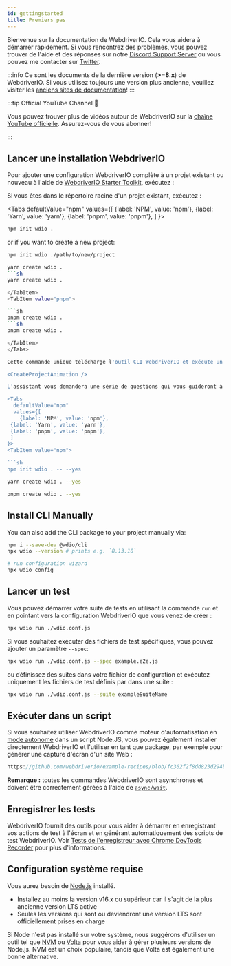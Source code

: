 ```yaml
---
id: gettingstarted
title: Premiers pas
---
```


Bienvenue sur la documentation de WebdriverIO. Cela vous aidera à démarrer rapidement. Si vous rencontrez des problèmes, vous pouvez trouver de l'aide et des réponses sur notre [Discord Support Server](https://discord.webdriver.io) ou vous pouvez me contacter sur [Twitter](https://twitter.com/webdriverio).

:::info
Ce sont les documents de la dernière version (__>=8.x__) de WebdriverIO. Si vous utilisez toujours une version plus ancienne, veuillez visiter les [anciens sites de documentation](/versions)!
:::

<LiteYouTubeEmbed id="rA4IFNyW54c" title="Démarrage avec les guides" />

:::tip Official YouTube Channel 🎥

Vous pouvez trouver plus de vidéos autour de WebdriverIO sur la [chaîne YouTube officielle](https://youtube.com/@webdriverio). Assurez-vous de vous abonner!

:::

## Lancer une installation WebdriverIO

Pour ajouter une configuration WebdriverIO complète à un projet existant ou nouveau à l'aide de [WebdriverIO Starter Toolkit](https://www.npmjs.com/package/create-wdio), exécutez :

Si vous êtes dans le répertoire racine d'un projet existant, exécutez :

<Tabs
  defaultValue="npm"
  values={[
    {label: 'NPM', value: 'npm'},
 {label: 'Yarn', value: 'yarn'},
 {label: 'pnpm', value: 'pnpm'},
 ]
}>
<TabItem value="npm">

```sh
npm init wdio .
```

or if you want to create a new project:

```sh
npm init wdio ./path/to/new/project
```

</TabItem>
<TabItem value="yarn">

```sh
yarn create wdio .
```sh
yarn create wdio .

</TabItem>
<TabItem value="pnpm">

```sh
pnpm create wdio .
```sh
pnpm create wdio .

</TabItem>
</Tabs>

Cette commande unique télécharge l'outil CLI WebdriverIO et exécute un assistant de configuration qui vous aide à configurer votre suite de tests.

<CreateProjectAnimation />

L'assistant vous demandera une série de questions qui vous guideront à travers l'installation. You can pass a `--yes` parameter to pick a default set up which will use Mocha with Chrome using the \[Page Object\](https://martinfowler.com/bliki/PageObject.html) pattern.

<Tabs
  defaultValue="npm"
  values={[
    {label: 'NPM', value: 'npm'},
 {label: 'Yarn', value: 'yarn'},
 {label: 'pnpm', value: 'pnpm'},
 ]
}>
<TabItem value="npm">

```sh
npm init wdio . -- --yes
```

</TabItem>
<TabItem value="yarn">

```sh
yarn create wdio . --yes
```

</TabItem>
<TabItem value="pnpm">

```sh
pnpm create wdio . --yes
```

</TabItem>
</Tabs>

## Install CLI Manually

You can also add the CLI package to your project manually via:

```sh
npm i --save-dev @wdio/cli
npx wdio --version # prints e.g. `8.13.10`

# run configuration wizard
npx wdio config
```

## Lancer un test

Vous pouvez démarrer votre suite de tests en utilisant la commande `run` et en pointant vers la configuration WebdriverIO que vous venez de créer :

```sh
npx wdio run ./wdio.conf.js
```

Si vous souhaitez exécuter des fichiers de test spécifiques, vous pouvez ajouter un paramètre `--spec`:

```sh
npx wdio run ./wdio.conf.js --spec example.e2e.js
```

ou définissez des suites dans votre fichier de configuration et exécutez uniquement les fichiers de test définis par dans une suite :

```sh
npx wdio run ./wdio.conf.js --suite exampleSuiteName
```

## Exécuter dans un script

Si vous souhaitez utiliser WebdriverIO comme moteur d'automatisation en [mode autonome](/docs/setuptypes#standalone-mode) dans un script Node.JS, vous pouvez également installer directement WebdriverIO et l'utiliser en tant que package, par exemple pour générer une capture d'écran d'un site Web :

```js reference useHTTPS
https://github.com/webdriverio/example-recipes/blob/fc362f2f8dd823d294b9bb5f92bd5991339d4591/getting-started/run-in-script.js#L2-L19
```

__Remarque :__ toutes les commandes WebdriverIO sont asynchrones et doivent être correctement gérées à l'aide de [`async/wait`](https://javascript.info/async-await).

## Enregistrer les tests

WebdriverIO fournit des outils pour vous aider à démarrer en enregistrant vos actions de test à l'écran et en générant automatiquement des scripts de test WebdriverIO. Voir [Tests de l'enregistreur avec Chrome DevTools Recorder](/docs/record) pour plus d'informations.

## Configuration système requise

Vous aurez besoin de [Node.js](http://nodejs.org) installé.

- Installez au moins la version v16.x ou supérieur car il s'agit de la plus ancienne version LTS active
- Seules les versions qui sont ou deviendront une version LTS sont officiellement prises en charge

Si Node n'est pas installé sur votre système, nous suggérons d'utiliser un outil tel que [NVM](https://github.com/creationix/nvm) ou [Volta](https://volta.sh/) pour vous aider à gérer plusieurs versions de Node.js. NVM est un choix populaire, tandis que Volta est également une bonne alternative.
